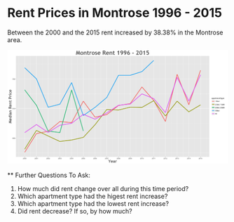 Rent Prices in Montrose 1996 - 2015
================

Between the 2000 and the 2015 rent increased by 38.38% in the Montrose area.

![](../images/montrose.png)

\*\* Further Questions To Ask:

1.  How much did rent change over all during this time period?
2.  Which apartment type had the higest rent increase?
3.  Which apartment type had the lowest rent increase?
4.  Did rent decrease? If so, by how much?

